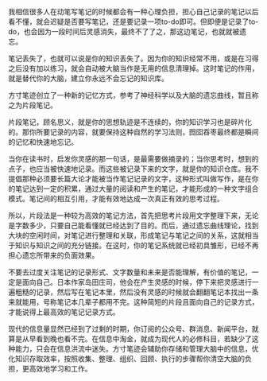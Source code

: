 我相信很多人在动笔写笔记的时候都会有一种心理负担，担心自己记录的笔记以后看不懂，就会迟疑是否要写笔记，还是要记录一项to-do即可。但即便是记录了to-do，也会因为一段时间后灵感消失，最终不了了之，那这边笔记，也就就被遗忘。  

笔记丢失了，也就可以说是你的知识丢失了。因为你的知识经常不用，或是在习得之后没有加以练习，就会自动被大脑当作是无用的信息清理掉。这时笔记的作用，就是替代你的大脑，建立你永远不会忘记的知识库。  

方寸笔迹创立了一种新的记忆方式，参考了神经科学以及大脑的遗忘曲线，暂且称之为片段笔记。  

片段笔记，顾名思义，就是你的思想轨迹是不连续的，你的知识学习也是碎片化的。那你所要记录的内容，就要保持这种自然的学习法则，囫囵吞枣最终都是瞬间的记忆和快速地忘记。  

当你在读书时，启发你灵感的那一句话，是最需要做摘录的；当你思考时，想到的点子，也应当被快速地记录。而这些被记录下来的文字，就是你的知识仓库。我不提倡那种必须要长篇大论才能被当作笔记记录的文字，这种形式叫做写作，是在你的笔记达到一定的积累，通过大量的阅读和产生的笔记，才能形成的一种文字组合模式。笔记间的相互引用，才能有效地达成一次真正有效的思考过程。

所以，片段法是一种较为高效的笔记方法，首先把思考片段用文字整理下来，无论是字数多少，只要自己能看懂就已经达到了目的。而后，通过遗忘曲线理论，找到大块的空闲时间，对笔记进行整理和关联，形成笔记与笔记之间的关系，这就相当于知识与知识之间的充分链接。在这时，你的笔记系统就已经初具雏形，已经不再担心遗忘所带来的负面效果。

不要去过度关注笔记的记录形式、文字数量和未来是否能理解，有价值的笔记，一定是面向自己。日本作家岛田庄司，他会在产生灵感的时候，停下来把灵感进行一遍粗糙的记录，然后写在笔记本里，然后没有灵感的时候就会翻翻笔记本找出一条来就能用，号称笔记本几辈子都用不完。这种简短的片段且面向自己的记录方式，才能说得上最高效的笔记记录方式。

现代的信息量显然已经到了过剩的时期，你订阅的公众号、群消息、新闻平台，就算是从早看到晚也看不完。在信息中淘金，就成为现代人的必修科目，若缺少了这种能力，只会在信息洪流中迷失。方寸笔迹会辅助你存储和管理大脑中的信息，优化知识存取效率，按照收集、整理、组织、回顾、执行的步骤帮你清空大脑的负担，更高效地学习和工作。
